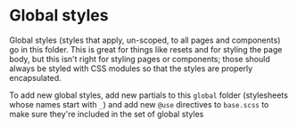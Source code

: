 # Global styles

Global styles (styles that apply, un-scoped, to all pages and components) go in this folder. This is
great for things like resets and for styling the page body, but this isn't right for styling pages
or components; those should always be styled with CSS modules so that the styles are properly
encapsulated.

To add new global styles, add new partials to this `global` folder (stylesheets whose names start
with `_`) and add new `@use` directives to `base.scss` to make sure they're included in the set of
global styles
